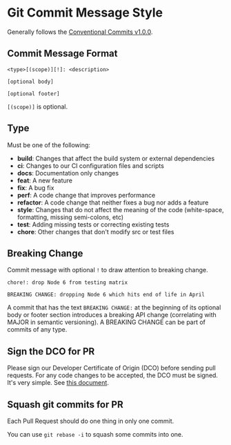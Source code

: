 # Git Commit Message Style

Generally follows the [Conventional Commits v1.0.0](https://www.conventionalcommits.org/en/v1.0.0/).

## Commit Message Format

```
<type>[(scope)][!]: <description>

[optional body]

[optional footer]
```

`[(scope)]` is optional.

## Type

Must be one of the following:

- **build**: Changes that affect the build system or external dependencies
- **ci**: Changes to our CI configuration files and scripts
- **docs**: Documentation only changes
- **feat**: A new feature
- **fix**: A bug fix
- **perf**: A code change that improves performance
- **refactor**: A code change that neither fixes a bug nor adds a feature
- **style**: Changes that do not affect the meaning of the code (white-space, formatting, missing semi-colons, etc)
- **test**: Adding missing tests or correcting existing tests
- **chore**: Other changes that don't modify src or test files


## Breaking Change

Commit message with optional `!` to draw attention to breaking change.

```
chore!: drop Node 6 from testing matrix

BREAKING CHANGE: dropping Node 6 which hits end of life in April
```

A commit that has the text `BREAKING CHANGE:` at the beginning of its optional body or footer section
introduces a breaking API change (correlating with MAJOR in semantic versioning).
A BREAKING CHANGE can be part of commits of any type.

## Sign the DCO for PR

Please sign our Developer Certificate of Origin (DCO) before sending pull requests. For any code changes to be accepted, the DCO must be signed. It's very simple. See [this document](./dco.md).

## Squash git commits for PR

Each Pull Request should do one thing in only one commit.

You can use `git rebase -i` to squash some commits into one.
